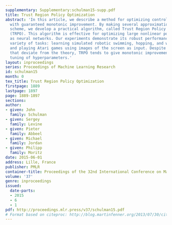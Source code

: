 ```yaml
---
supplementary: Supplementary:schulman15-supp.pdf
title: Trust Region Policy Optimization
abstract: 'In this article, we describe a method for optimizing control policies,
  with guaranteed monotonic improvement. By making several approximations to the theoretically-justified
  scheme, we develop a practical algorithm, called Trust Region Policy Optimization
  (TRPO). This algorithm is effective for optimizing large nonlinear policies such
  as neural networks. Our experiments demonstrate its robust performance on a wide
  variety of tasks: learning simulated robotic swimming, hopping, and walking gaits;
  and playing Atari games using images of the screen as input. Despite its approximations
  that deviate from the theory, TRPO tends to give monotonic improvement, with little
  tuning of hyperparameters.'
layout: inproceedings
series: Proceedings of Machine Learning Research
id: schulman15
month: 0
tex_title: Trust Region Policy Optimization
firstpage: 1889
lastpage: 1897
page: 1889-1897
sections: 
author:
- given: John
  family: Schulman
- given: Sergey
  family: Levine
- given: Pieter
  family: Abbeel
- given: Michael
  family: Jordan
- given: Philipp
  family: Moritz
date: 2015-06-01
address: Lille, France
publisher: PMLR
container-title: Proceedings of the 32nd International Conference on Machine Learning
volume: '37'
genre: inproceedings
issued:
  date-parts:
  - 2015
  - 6
  - 1
pdf: http://proceedings.mlr.press/v37/schulman15.pdf
# Format based on citeproc: http://blog.martinfenner.org/2013/07/30/citeproc-yaml-for-bibliographies/
---
```

